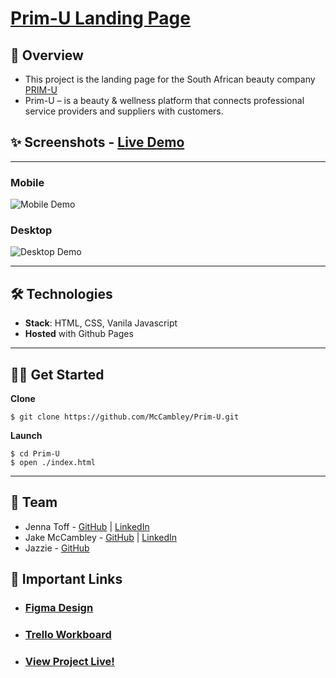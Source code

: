 # [Prim-U Landing Page](https://mccambley.github.io/Prim-U/)
## 📣 Overview

- This project is the landing page for the South African beauty company [PRIM-U](https://prim-u.com/)
- Prim-U – is a beauty & wellness platform that connects professional
service providers and suppliers with customers.
## ✨ Screenshots - [Live Demo](https://youtu.be/g9YNXG74x9o)

---

### Mobile

![Mobile Demo](https://user-images.githubusercontent.com/74033573/145725601-78fd716a-bb0d-4790-baa9-5436d0810d21.png)

### Desktop

![Desktop Demo](https://user-images.githubusercontent.com/74033573/145725607-a66e7ef8-90cd-4e8b-a89b-cc47e61c0a4f.gif)

---
## 🛠 Technologies

- **Stack**: HTML, CSS, Vanila Javascript
- **Hosted** with Github Pages

---

## 🧑‍💻 Get Started

**Clone**

```
$ git clone https://github.com/McCambley/Prim-U.git
```

**Launch**

```
$ cd Prim-U
$ open ./index.html
```


---
## 👥 Team

- Jenna Toff - [GitHub](https://github.com/larkceresin) | [LinkedIn](https://www.linkedin.com/in/jenna-toff/)
- Jake McCambley - [GitHub](https://github.com/McCambley) | [LinkedIn](https://www.linkedin.com/in/jakemccambley/)
- Jazzie - [GitHub](https://github.com/Tongkorn)

## 🔗 Important Links

- ### [Figma Design](https://www.figma.com/file/gH77rRUrLpBFo2mOggvURm/Prim-U-Present?node-id=61%3A71)
- ### [Trello Workboard](https://trello.com/b/F2H7OJsJ/prim-u)
- ### [View Project Live!](https://mccambley.github.io/Prim-U/)

